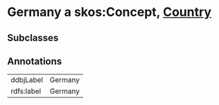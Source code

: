# Germany a skos:Concept, [Country](/0.1/Country)

## Subclasses

## Annotations

|||
|-----|-----|
|ddbjLabel|Germany|
|rdfs:label|Germany|

